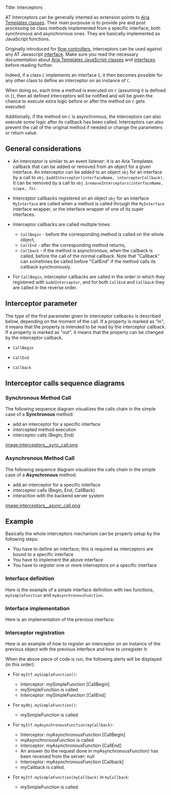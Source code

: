 Title: Interceptors


AT Interceptors can be generally intented as extension points to [Aria Templates classes](javascript_classes). Their main purpouse is to provide pre and post processing on class methods implemented from a specific interface, both synchronous and asynchronous ones. They are basically implemented as JavaScript functions.

Originally introduced for [flow controllers](flow_controllers), interceptors can be used against any AT Javascript [interface](around_classes). Make sure you read the necessary documentation about [ Aria Templates JavaScript classes](javascript_classes) and [interfaces](around_classes) before reading further.

Indeed, if a class `C` implements an interface `I`, it then becomes possible for any other class to define an interceptor on an instance of `C`.

When doing so, each time a method is executed on `C` (assuming it is defined in `I`), then all defined interceptors will be notified and will be given the chance to execute extra logic before or after the method on `C` gets executed.

Additionally, if the method on `C` is asynchronous, the interceptors can also execute some logic after its callback has been called.
Interceptors can also prevent the call of the original method if needed or change the parameters or return value.

## General considerations

* An interceptor is similar to an event listener: it is an Aria Templates callback that can be added or removed from an object for a given interface. An interceptor can be added to an object `obj` for an interface by a call to `obj.$addInterceptor(interfaceName, interceptorCallback)`. It can be removed by a call to `obj.$removeInterceptors(interfaceName, scope, fn)`.

* Interceptor callbacks registered on an object `obj` for an interface `MyInterface` are called when a method is called through the `MyInterface` interface wrapper, or the interface wrapper of one of its super interfaces.

* Interceptor callbacks are called multiple times:

	* `CallBegin` - before the corresponding method is called on the whole object,
	* `CallEnd` - after the corresponding method returns,
	* `Callback` - if the method is asynchronous, when the callback is called, before the call of the normal callback. Note that "Callback" can sometimes be called before "CallEnd" if the method calls its callback synchronously.

* For `CallBegin`, interceptor callbacks are called in the order in which they registered with `$addInterceptor`, and for both `CallEnd` and `Callback` they are called in the reverse order.

## Interceptor parameter

The type of the first parameter given to interceptor callbacks is described below, depending on the moment of the call. If a property is marked as "in", it means that the property is intended to be read by the interceptor callback. If a property is marked as "out", it means that the property can be changed by the interceptor callback.

* `CallBegin`

<script src='http://snippets.ariatemplates.com/snippets/github.com/ariatemplates/documentation-code/%VERSION%/snippets/core/interceptors/ParameterTypes.txt?tag=CallBegin&lang=text' defer></script>

* `CallEnd`

<script src='http://snippets.ariatemplates.com/snippets/github.com/ariatemplates/documentation-code/%VERSION%/snippets/core/interceptors/ParameterTypes.txt?tag=CallEnd&lang=text' defer></script>

* `Callback`

<script src='http://snippets.ariatemplates.com/snippets/github.com/ariatemplates/documentation-code/%VERSION%/snippets/core/interceptors/ParameterTypes.txt?tag=Callback&lang=text' defer></script>

## Interceptor calls sequence diagrams

### Synchronous Method Call

The following sequence diagram visualizes the calls chain in the simple case of a **Synchronous** method:


* add an interceptor for a specific interface
* intercepted method execution
* interceptor calls (Begin, End)

[image:interceptors__sync_call.png](image:interceptors__sync_call.png)

### Asynchronous Method Call

The following sequence diagram visualizes the calls chain in the simple case of a **Asynchronous** method:


* add an interceptor for a specific interface
* interceptor calls (Begin, End, CallBack)
* interaction with the backend server system

[image:interceptors__async_call.png](image:interceptors__async_call.png)

## Example

Basically the whole interceptors mechanism can be properly setup by the following steps:


* You have to define an interface; this is required as interceptors are bound to a specific interface
* You have to implement the above interface
* You have to register one or more interceptors on a specific interface

### Interface definition

Here is the example of a simple interface definition with two functions, `mySimpleFunction` and `myAsynchronousFunction`.

<script src='http://snippets.ariatemplates.com/snippets/github.com/ariatemplates/documentation-code/%VERSION%/snippets/core/interceptors/MyInterface.js?lang=javascript&outdent=true' defer></script>

### Interface implementation

Here is an implementation of the previous interface:


<script src='http://snippets.ariatemplates.com/snippets/github.com/ariatemplates/documentation-code/%VERSION%/snippets/core/interceptors/MyClass.js?lang=javascript&outdent=true' defer></script>

### Interceptor registration

Here is an example of how to register an interceptor on an instance of the previous object with the previous interface and how to unregister it:


<script src='http://snippets.ariatemplates.com/snippets/github.com/ariatemplates/documentation-code/%VERSION%/snippets/core/interceptors/Interceptor.js?lang=javascript&outdent=true' defer></script>

When the above piece of code is run, the following alerts will be displayed (in this order):


* For `myItf.mySimpleFunction()`:

	* Interceptor: mySimpleFunction [CallBegin]
	* mySimpleFunction is called
	* Interceptor: mySimpleFunction [CallEnd]

* For `myObj.mySimpleFunction()`:

	* mySimpleFunction is called

* For `myItf.myAsynchronousFunction(myCallback)`:

	* Interceptor: myAsynchronousFunction [CallBegin]
	* myAsynchronousFunction is called
	* Interceptor: myAsynchronousFunction [CallEnd]
	* An answer (to the request done in myAsynchronousFunction) has been received from the server: null
	* Interceptor: myAsynchronousFunction [Callback]
	* myCallback is called.

* For `myItf.mySimpleFunction(myCallback)` in `myCallback`:

	* mySimpleFunction is called